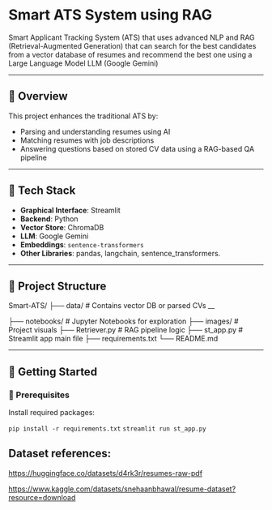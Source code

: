 # Smart ATS System using RAG

Smart Applicant Tracking System (ATS) that uses advanced NLP and RAG (Retrieval-Augmented Generation) that can search for the best candidates from a vector database of resumes and recommend the best one using a Large Language Model LLM (Google Gemini)

---


## 📌 Overview

This project enhances the traditional ATS by:
- Parsing and understanding resumes using AI
- Matching resumes with job descriptions
- Answering questions based on stored CV data using a RAG-based QA pipeline

---

## 🧠 Tech Stack

- **Graphical Interface**: Streamlit
- **Backend**: Python
- **Vector Store**: ChromaDB
- **LLM**: Google Gemini
- **Embeddings**: `sentence-transformers`
- **Other Libraries**: pandas, langchain, sentence_transformers.

---

## 📂 Project Structure

Smart-ATS/
├── data/ # Contains vector DB or parsed CVs
__

├── notebooks/ # Jupyter Notebooks for exploration
├── images/ # Project visuals
├── Retriever.py # RAG pipeline logic
├── st_app.py # Streamlit app main file
├── requirements.txt
└── README.md


---

## 🚀 Getting Started

### 🔧 Prerequisites

Install required packages:

`pip install -r requirements.txt`
`streamlit run st_app.py`




## Dataset references:

https://huggingface.co/datasets/d4rk3r/resumes-raw-pdf

https://www.kaggle.com/datasets/snehaanbhawal/resume-dataset?resource=download

